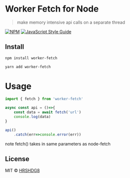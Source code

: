 # Worker Fetch for Node

> make memory intensive api calls on a separate thread

[![NPM](https://img.shields.io/npm/v/worker-fetch.svg)](https://www.npmjs.com/package/worker-fetch) [![JavaScript Style Guide](https://img.shields.io/badge/code_style-standard-brightgreen.svg)](https://standardjs.com)

## Install

```bash
npm install worker-fetch

yarn add worker-fetch
```

# Usage

```ts
import { fetch } from 'worker-fetch'

async const api = ()=>{
    const data = await fetch('url')
    console.log(data)
}

api()
    .catch(err=>console.error(err))

```

note fetch() takes in same parameters as node-fetch

## License

MIT © [HRSHDG8](https://github.com/HRSHDG8)
